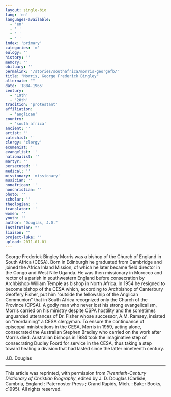 ```yaml
---
layout: single-bio
lang: 'en'
languages-available:
  - 'en'
  - ' '
  - ' '
  - ' '
index: 'primary'
categories: 'm'
eulogy: ''
history: ''
memory: ''
obituary: ''
permalink: '/stories/southafrica/morris-georgefb/'
title: "Morris, George Frederick Bingley"
alternate: ""
date: '1884-1965'
century:
  - '19th'
  - '20th'
tradition: 'protestant'
affiliation:
  - 'anglican'
country:
  - 'south africa'
ancient: ''
artist: ''
catechist: ''
clergy: 'clergy'
ecumenist: ''
evangelist: ''
nationalist: ''
martyr: ''
persecuted: ''
medical: ''
missionary: 'missionary'
musician: ''
nonafrican: ''
nonchristian: ''
photo: ''
scholar: ''
theologian: ''
translator: ''
women: ''
youth: ''
author: "Douglas, J.D."
institution: ""
liaison: ""
project-luke: ''
upload: 2011-01-01
---
```




George Frederick Bingley Morris was a bishop of the Church of England in South Africa (CESA). Born in Edinburgh he graduated from Cambridge and joined the Africa Inland Mission, of which he later became field director in the Congo and West Nile Uganda. He was then missionary in Morocco and rector of a parish in southwestern England before consecration by Archbishop William Temple as bishop in North Africa. In 1954 he resigned to become bishop of the CESA which, according to Archbishop of Canterbury Geoffery Fisher, put him "outside the fellowship of the Anglican Communion" that in South Africa recognized only the Church of the Province (CPSA). A godly man who never lost his strong evangelicalism, Morris carried on his ministry despite CSPA hostility and the sometimes unguarded utterances of Dr. Fisher whose successor, A.M. Ramsey, insisted on "reordaining" a CESA clergyman. To ensure the continuance of episcopal ministrations in the CESA, Morris in 1959, acting alone, consecrated the Australian Stephen Bradley who carried on the work after Morris died. Australian bishops in 1984 took the imaginative step of consecrating Dudley Foord for service in the CESA, thus taking a step toward healing a division that had lasted since the latter nineteenth century.

J.D. Douglas

---

This article was reprinted, with permission from *Twentieth-Century Dictionary of Christian Biography*, edited by J. D. Douglas
(Carlisle, Cumbria, England : Paternoster Press ; Grand Rapids, Mich. : Baker Books, c1995). All rights reserved.

